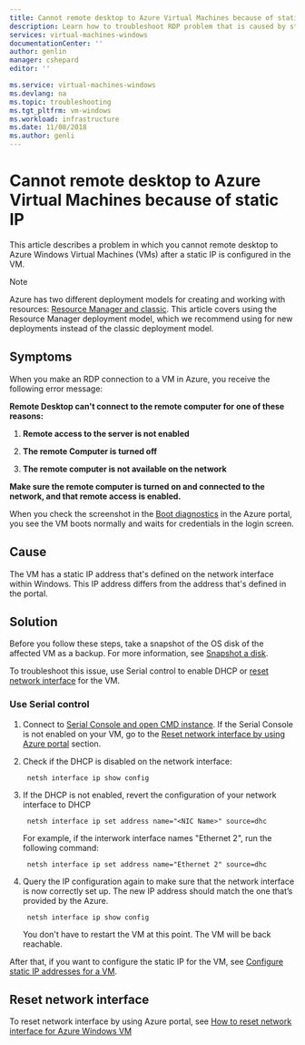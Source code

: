 ```yaml
---
title: Cannot remote desktop to Azure Virtual Machines because of static IP| Microsoft Docs
description: Learn how to troubleshoot RDP problem that is caused by static IP in Microsoft Azure.| Microsoft Docs
services: virtual-machines-windows
documentationCenter: ''
author: genlin
manager: cshepard
editor: ''

ms.service: virtual-machines-windows
ms.devlang: na
ms.topic: troubleshooting
ms.tgt_pltfrm: vm-windows
ms.workload: infrastructure
ms.date: 11/08/2018
ms.author: genli
---
```


#  Cannot remote desktop to Azure Virtual Machines because of static IP

This article describes a problem in which you cannot remote desktop to Azure Windows Virtual Machines (VMs) after a static IP is configured in the VM.

> [!NOTE] 
> Azure has two different deployment models for creating and working with resources: 
[Resource Manager and classic](../../azure-resource-manager/resource-manager-deployment-model.md). This article covers using the Resource Manager deployment model, which we recommend using for new deployments instead of the classic deployment model. 

## Symptoms 

When you make an RDP connection to a VM in Azure, you receive the following error message:

**Remote Desktop can't connect to the remote computer for one of these reasons:**

1. **Remote access to the server is not enabled**

2. **The remote Computer is turned off**

3. **The remote computer is not available on the network**

**Make sure the remote computer is turned on and connected to the network, and that remote access is enabled.**

When you check the screenshot in the [Boot diagnostics](../troubleshooting/boot-diagnostics.md) in the Azure portal, you see the VM boots normally and waits for credentials in the login screen.

## Cause

The VM has a static IP address that's defined on the network interface within Windows. This IP address differs from the address that's defined in the portal.

## Solution 

Before you follow these steps, take a snapshot of the OS disk of the affected VM as a backup. For more information, see [Snapshot a disk](../windows/snapshot-copy-managed-disk.md).

To troubleshoot this issue, use Serial control to enable DHCP or [reset network interface](reset-network-interface.md) for the VM.

### Use Serial control

1. Connect to [Serial Console and open CMD instance](./serial-console-windows.md#open-cmd-or-powershell-in-serial-console
). If the Serial Console is not enabled on your VM, go to the [Reset network interface by using Azure portal](#repair-the-vm-offline) section.
2. Check if the DHCP is disabled on the network interface:

        netsh interface ip show config
3. If the DHCP is not enabled, revert the configuration of your network interface to DHCP 

        netsh interface ip set address name="<NIC Name>" source=dhc
        
    For example, if the interwork interface names "Ethernet 2", run the following command:

        netsh interface ip set address name="Ethernet 2" source=dhc

4. Query the IP configuration again to make sure that the network interface is now correctly set up. The new IP address should match the one that’s provided by the Azure.

        netsh interface ip show config

    You don't have to restart the VM at this point. The VM will be back reachable.

After that, if you want to configure the static IP for the VM, see [Configure static IP addresses for a VM](../../virtual-network/virtual-networks-static-private-ip-arm-pportal.md).

## Reset network interface

To reset network interface by using Azure portal, see [How to reset network interface for Azure Windows VM](reset-network-interface.md)
